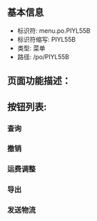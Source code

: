 
## 基本信息

- 标识符: menu.po.PIYL55B
- 标识符缩写: PIYL55B
- 类型: 菜单
- 路径: /po/PIYL55B

## 页面功能描述：





## 按钮列表:


### 查询



### 撤销



### 运费调整



### 导出



### 发送物流


